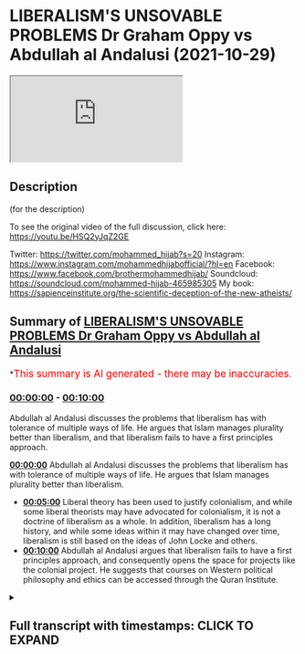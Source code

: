 # LIBERALISM'S UNSOVABLE PROBLEMS Dr Graham Oppy vs Abdullah al Andalusi (2021-10-29)

<iframe loading='lazy' src='https://www.youtube.com/embed/HKb06PKhP1A'></iframe>

## Description

(for the description)

To see the original video of the full discussion, click here: https://youtu.be/HSQ2yJqZ2GE

Twitter: https://twitter.com/mohammed_hijab?s=20
Instagram: https://www.instagram.com/mohammedhijabofficial/?hl=en
Facebook: https://www.facebook.com/brothermohammedhijab/
Soundcloud: https://soundcloud.com/mohammed-hijab-465985305
My book: https://sapienceinstitute.org/the-scientific-deception-of-the-new-atheists/

## Summary of [LIBERALISM'S UNSOVABLE PROBLEMS Dr Graham Oppy vs Abdullah al Andalusi](https://www.youtube.com/watch?v=HKb06PKhP1A)


*<span style="color:red; font-size:125%">This summary is AI generated - there may be inaccuracies</span>.

### [00:00:00](https://www.youtube.com/watch?v=HKb06PKhP1A&t=0) - [00:10:00](https://www.youtube.com/watch?v=HKb06PKhP1A&t=600)

Abdullah al Andalusi discusses the problems that liberalism has with tolerance of multiple ways of life. He argues that Islam manages plurality better than liberalism, and that liberalism fails to have a first principles approach.

**[00:00:00](https://www.youtube.com/watch?v=HKb06PKhP1A&t=0)**  Abdullah al Andalusi discusses the problems that liberalism has with tolerance of multiple ways of life. He argues that Islam manages plurality better than liberalism.
* **[00:05:00](https://www.youtube.com/watch?v=HKb06PKhP1A&t=300)** Liberal theory has been used to justify colonialism, and while some liberal theorists may have advocated for colonialism, it is not a doctrine of liberalism as a whole. In addition, liberalism has a long history, and while some ideas within it may have changed over time, liberalism is still based on the ideas of John Locke and others.
* **[00:10:00](https://www.youtube.com/watch?v=HKb06PKhP1A&t=600)** Abdullah al Andalusi argues that liberalism fails to have a first principles approach, and consequently opens the space for projects like the colonial project. He suggests that courses on Western political philosophy and ethics can be accessed through the Quran Institute.

<details><summary><h2>Full transcript with timestamps: CLICK TO EXPAND</h2></summary>

[0:00:00](https://youtu.be/HKb06PKhP1A?t=0) to learn more about how to critically  
[0:00:02](https://youtu.be/HKb06PKhP1A?t=2) engage and understand western political  
[0:00:04](https://youtu.be/HKb06PKhP1A?t=4) philosophy and its attendant political  
[0:00:06](https://youtu.be/HKb06PKhP1A?t=6) and ethical systems courses are  
[0:00:08](https://youtu.be/HKb06PKhP1A?t=8) available by the quran institute which  
[0:00:10](https://youtu.be/HKb06PKhP1A?t=10) can be accessed via the link i would say  
[0:00:13](https://youtu.be/HKb06PKhP1A?t=13) that islam actually manages plurality  
[0:00:15](https://youtu.be/HKb06PKhP1A?t=15) better than liberalism but those who  
[0:00:16](https://youtu.be/HKb06PKhP1A?t=16) don't believe in the islamic purpose of  
[0:00:18](https://youtu.be/HKb06PKhP1A?t=18) life islamic law while it might underpin  
[0:00:21](https://youtu.be/HKb06PKhP1A?t=21) the security of the lands and the state  
[0:00:23](https://youtu.be/HKb06PKhP1A?t=23) and hence will prevent robbers and  
[0:00:25](https://youtu.be/HKb06PKhP1A?t=25) invading armies and things like that um  
[0:00:28](https://youtu.be/HKb06PKhP1A?t=28) it's not there to make jews christians  
[0:00:30](https://youtu.be/HKb06PKhP1A?t=30) and zosterians and others and better  
[0:00:32](https://youtu.be/HKb06PKhP1A?t=32) muslims because they're not muslims so  
[0:00:34](https://youtu.be/HKb06PKhP1A?t=34) in islam christians and jews could  
[0:00:36](https://youtu.be/HKb06PKhP1A?t=36) actually have their own law courts their  
[0:00:38](https://youtu.be/HKb06PKhP1A?t=38) own law courts their own in some cases  
[0:00:40](https://youtu.be/HKb06PKhP1A?t=40) even their own um  
[0:00:42](https://youtu.be/HKb06PKhP1A?t=42) police and semi-autonomous areas no one  
[0:00:44](https://youtu.be/HKb06PKhP1A?t=44) was telling them that they're against  
[0:00:45](https://youtu.be/HKb06PKhP1A?t=45) the they are not following the values of  
[0:00:47](https://youtu.be/HKb06PKhP1A?t=47) the state or they're not integrating um  
[0:00:50](https://youtu.be/HKb06PKhP1A?t=50) or assimilating into the into the wider  
[0:00:52](https://youtu.be/HKb06PKhP1A?t=52) society there was no such challenges in  
[0:00:55](https://youtu.be/HKb06PKhP1A?t=55) liberal societies however  
[0:00:57](https://youtu.be/HKb06PKhP1A?t=57) the idea of a one law for all sounds  
[0:01:00](https://youtu.be/HKb06PKhP1A?t=60) very laudable at first but when you  
[0:01:03](https://youtu.be/HKb06PKhP1A?t=63) actually think about how you apply this  
[0:01:05](https://youtu.be/HKb06PKhP1A?t=65) you're basically saying that one law  
[0:01:07](https://youtu.be/HKb06PKhP1A?t=67) might be determined by the majority  
[0:01:09](https://youtu.be/HKb06PKhP1A?t=69) let's say or at least representatives of  
[0:01:11](https://youtu.be/HKb06PKhP1A?t=71) the majority  
[0:01:12](https://youtu.be/HKb06PKhP1A?t=72) will basically  
[0:01:14](https://youtu.be/HKb06PKhP1A?t=74) impose one particular law system on  
[0:01:16](https://youtu.be/HKb06PKhP1A?t=76) everyone including the minorities that  
[0:01:18](https://youtu.be/HKb06PKhP1A?t=78) might disagree with those with the law  
[0:01:20](https://youtu.be/HKb06PKhP1A?t=80) system and basically that that can  
[0:01:23](https://youtu.be/HKb06PKhP1A?t=83) involve a form of intolerance where  
[0:01:25](https://youtu.be/HKb06PKhP1A?t=85) communities are told that you can't do  
[0:01:27](https://youtu.be/HKb06PKhP1A?t=87) these certain practices with because it  
[0:01:29](https://youtu.be/HKb06PKhP1A?t=89) it doesn't conform with the law of this  
[0:01:31](https://youtu.be/HKb06PKhP1A?t=91) country or you're not allowed to have  
[0:01:32](https://youtu.be/HKb06PKhP1A?t=92) your own law system because that is  
[0:01:34](https://youtu.be/HKb06PKhP1A?t=94) interrogation of the of this one law for  
[0:01:36](https://youtu.be/HKb06PKhP1A?t=96) all what you find is that muslims and  
[0:01:38](https://youtu.be/HKb06PKhP1A?t=98) historically jews but as sometimes also  
[0:01:41](https://youtu.be/HKb06PKhP1A?t=101) catholics their their own law systems  
[0:01:43](https://youtu.be/HKb06PKhP1A?t=103) were viewed as active threats to the  
[0:01:44](https://youtu.be/HKb06PKhP1A?t=104) state right now it's muslims muslims a  
[0:01:47](https://youtu.be/HKb06PKhP1A?t=107) practice of just even voluntary uh  
[0:01:50](https://youtu.be/HKb06PKhP1A?t=110) islamic law courts or more like  
[0:01:52](https://youtu.be/HKb06PKhP1A?t=112) tribunals they're not really islamic  
[0:01:53](https://youtu.be/HKb06PKhP1A?t=113) they're not courts really but they're  
[0:01:54](https://youtu.be/HKb06PKhP1A?t=114) just tribunals um  
[0:01:56](https://youtu.be/HKb06PKhP1A?t=116) are viewed as a threat to the state and  
[0:01:58](https://youtu.be/HKb06PKhP1A?t=118) the state now state must clamp down upon  
[0:02:00](https://youtu.be/HKb06PKhP1A?t=120) these or regulate it or or get involved  
[0:02:02](https://youtu.be/HKb06PKhP1A?t=122) in their religious life and affairs  
[0:02:04](https://youtu.be/HKb06PKhP1A?t=124) because it is viewed as a as a threat so  
[0:02:07](https://youtu.be/HKb06PKhP1A?t=127) those are the issues that liberalism has  
[0:02:09](https://youtu.be/HKb06PKhP1A?t=129) a problem with tolerance of multiple  
[0:02:11](https://youtu.be/HKb06PKhP1A?t=131) ways of life other than its own  
[0:02:14](https://youtu.be/HKb06PKhP1A?t=134) i'd say in practice whereas islam  
[0:02:16](https://youtu.be/HKb06PKhP1A?t=136) actually allows  
[0:02:17](https://youtu.be/HKb06PKhP1A?t=137) separate law systems  
[0:02:19](https://youtu.be/HKb06PKhP1A?t=139) for jews and christians and others to  
[0:02:21](https://youtu.be/HKb06PKhP1A?t=141) practice their own laws amongst  
[0:02:23](https://youtu.be/HKb06PKhP1A?t=143) themselves islam kind of offers more  
[0:02:26](https://youtu.be/HKb06PKhP1A?t=146) tolerance  
[0:02:27](https://youtu.be/HKb06PKhP1A?t=147) than liberalism only because islam  
[0:02:28](https://youtu.be/HKb06PKhP1A?t=148) doesn't view itself it can't view itself  
[0:02:30](https://youtu.be/HKb06PKhP1A?t=150) as imposing itself on everybody because  
[0:02:33](https://youtu.be/HKb06PKhP1A?t=153) the purpose in life is to voluntarily  
[0:02:34](https://youtu.be/HKb06PKhP1A?t=154) choose the to worship the creator to  
[0:02:36](https://youtu.be/HKb06PKhP1A?t=156) recognize his existence and to um follow  
[0:02:39](https://youtu.be/HKb06PKhP1A?t=159) his commands and must be done  
[0:02:41](https://youtu.be/HKb06PKhP1A?t=161) voluntarily it can't be done by  
[0:02:43](https://youtu.be/HKb06PKhP1A?t=163) imposition whereas liberalism believes  
[0:02:45](https://youtu.be/HKb06PKhP1A?t=165) that liberalism itself is universal  
[0:02:48](https://youtu.be/HKb06PKhP1A?t=168) justice for mankind and so if it's  
[0:02:50](https://youtu.be/HKb06PKhP1A?t=170) universal justice for mankind then every  
[0:02:52](https://youtu.be/HKb06PKhP1A?t=172) human on this earth has a right  
[0:02:54](https://youtu.be/HKb06PKhP1A?t=174) to liberalism whether they like it or  
[0:02:56](https://youtu.be/HKb06PKhP1A?t=176) not  
[0:02:57](https://youtu.be/HKb06PKhP1A?t=177) and so it means that there can only be  
[0:02:59](https://youtu.be/HKb06PKhP1A?t=179) one law for all in every liberal state  
[0:03:02](https://youtu.be/HKb06PKhP1A?t=182) but it can also mean that liberal states  
[0:03:04](https://youtu.be/HKb06PKhP1A?t=184) can exercise uh colonialism as it's  
[0:03:07](https://youtu.be/HKb06PKhP1A?t=187) called to export its its ideology to the  
[0:03:09](https://youtu.be/HKb06PKhP1A?t=189) world because it believes that every  
[0:03:11](https://youtu.be/HKb06PKhP1A?t=191) human being has a right to what it calls  
[0:03:13](https://youtu.be/HKb06PKhP1A?t=193) with its own definition of human rights  
[0:03:15](https://youtu.be/HKb06PKhP1A?t=195) irrespective of whether those people  
[0:03:17](https://youtu.be/HKb06PKhP1A?t=197) like it or not or agree with it or  
[0:03:19](https://youtu.be/HKb06PKhP1A?t=199) accept it and so on so forth colonialism  
[0:03:21](https://youtu.be/HKb06PKhP1A?t=201) was justified from a liberal  
[0:03:23](https://youtu.be/HKb06PKhP1A?t=203) rubric i mean i think that there are  
[0:03:26](https://youtu.be/HKb06PKhP1A?t=206) a few things to  
[0:03:28](https://youtu.be/HKb06PKhP1A?t=208) keep separate in the discussion  
[0:03:31](https://youtu.be/HKb06PKhP1A?t=211) one thing is about the distinction about  
[0:03:33](https://youtu.be/HKb06PKhP1A?t=213) the laws that you apply within a state  
[0:03:35](https://youtu.be/HKb06PKhP1A?t=215) and what you think governs the behaviour  
[0:03:38](https://youtu.be/HKb06PKhP1A?t=218) of states and liberalism was a doctrine  
[0:03:41](https://youtu.be/HKb06PKhP1A?t=221) about  
[0:03:42](https://youtu.be/HKb06PKhP1A?t=222) what happens within a state it wasn't a  
[0:03:44](https://youtu.be/HKb06PKhP1A?t=224) doctrine that spoke to relationships  
[0:03:46](https://youtu.be/HKb06PKhP1A?t=226) between states  
[0:03:48](https://youtu.be/HKb06PKhP1A?t=228) and there's a kind and there are kind of  
[0:03:50](https://youtu.be/HKb06PKhP1A?t=230) very obvious differences here because  
[0:03:52](https://youtu.be/HKb06PKhP1A?t=232) within a state you've got a government  
[0:03:54](https://youtu.be/HKb06PKhP1A?t=234) all the citizens are subject to the  
[0:03:56](https://youtu.be/HKb06PKhP1A?t=236) government the nations are not subject  
[0:03:58](https://youtu.be/HKb06PKhP1A?t=238) to any kind of ruler and so you  
[0:04:01](https://youtu.be/HKb06PKhP1A?t=241) shouldn't be  
[0:04:03](https://youtu.be/HKb06PKhP1A?t=243) thinking as you very quickly said that  
[0:04:06](https://youtu.be/HKb06PKhP1A?t=246) um  
[0:04:06](https://youtu.be/HKb06PKhP1A?t=246) liberal theory was used to justify  
[0:04:09](https://youtu.be/HKb06PKhP1A?t=249) colonialism that's actually i think not  
[0:04:12](https://youtu.be/HKb06PKhP1A?t=252) true you said that liberal theory was  
[0:04:14](https://youtu.be/HKb06PKhP1A?t=254) never used to justify colonialism uh  
[0:04:16](https://youtu.be/HKb06PKhP1A?t=256) because states in their international  
[0:04:18](https://youtu.be/HKb06PKhP1A?t=258) relations uh were not subject or  
[0:04:20](https://youtu.be/HKb06PKhP1A?t=260) beholden to laws whereas domestically  
[0:04:23](https://youtu.be/HKb06PKhP1A?t=263) they're beholden to their own laws  
[0:04:25](https://youtu.be/HKb06PKhP1A?t=265) um  
[0:04:26](https://youtu.be/HKb06PKhP1A?t=266) i think i would disagree  
[0:04:28](https://youtu.be/HKb06PKhP1A?t=268) john stuart mill if you with many he  
[0:04:30](https://youtu.be/HKb06PKhP1A?t=270) wrote made many tracks about um how  
[0:04:33](https://youtu.be/HKb06PKhP1A?t=273) colonism can be justified and why and  
[0:04:35](https://youtu.be/HKb06PKhP1A?t=275) why it's a good thing and what should be  
[0:04:37](https://youtu.be/HKb06PKhP1A?t=277) the policy of liberal states um  
[0:04:38](https://youtu.be/HKb06PKhP1A?t=278) concerning foreign relations with quote  
[0:04:41](https://youtu.be/HKb06PKhP1A?t=281) unquote barbaric nations eventually they  
[0:04:44](https://youtu.be/HKb06PKhP1A?t=284) will have to be subdued and they will  
[0:04:46](https://youtu.be/HKb06PKhP1A?t=286) have to be control of an iron fist until  
[0:04:48](https://youtu.be/HKb06PKhP1A?t=288) they are able if they adopt liberalism  
[0:04:51](https://youtu.be/HKb06PKhP1A?t=291) then they then they can be independent  
[0:04:52](https://youtu.be/HKb06PKhP1A?t=292) and autonomous and they've reached much  
[0:04:54](https://youtu.be/HKb06PKhP1A?t=294) maturity now the thing is this that when  
[0:04:57](https://youtu.be/HKb06PKhP1A?t=297) any state goes to war the state has to  
[0:04:59](https://youtu.be/HKb06PKhP1A?t=299) explain to its people why it's going to  
[0:05:01](https://youtu.be/HKb06PKhP1A?t=301) war it can't just say hey we're going  
[0:05:03](https://youtu.be/HKb06PKhP1A?t=303) for money we're going for wealth or fame  
[0:05:05](https://youtu.be/HKb06PKhP1A?t=305) the people just wouldn't accept  
[0:05:07](https://youtu.be/HKb06PKhP1A?t=307) especially in them in uh representative  
[0:05:10](https://youtu.be/HKb06PKhP1A?t=310) systems whereby you know political  
[0:05:12](https://youtu.be/HKb06PKhP1A?t=312) parties want to get reelected  
[0:05:13](https://youtu.be/HKb06PKhP1A?t=313) so they make excuses like um or that  
[0:05:16](https://youtu.be/HKb06PKhP1A?t=316) they have to give some justification  
[0:05:18](https://youtu.be/HKb06PKhP1A?t=318) that the people will accept at the very  
[0:05:20](https://youtu.be/HKb06PKhP1A?t=320) least uh whether it be civilizing the  
[0:05:23](https://youtu.be/HKb06PKhP1A?t=323) natives  
[0:05:24](https://youtu.be/HKb06PKhP1A?t=324) we're doing it for their own good we're  
[0:05:25](https://youtu.be/HKb06PKhP1A?t=325) educating them for their own good we  
[0:05:27](https://youtu.be/HKb06PKhP1A?t=327) have to go over there and give them  
[0:05:28](https://youtu.be/HKb06PKhP1A?t=328) superior enlightened values so liberal  
[0:05:31](https://youtu.be/HKb06PKhP1A?t=331) theory has been used to justify  
[0:05:33](https://youtu.be/HKb06PKhP1A?t=333) colonialism very much so um  
[0:05:35](https://youtu.be/HKb06PKhP1A?t=335) tocqueville  
[0:05:37](https://youtu.be/HKb06PKhP1A?t=337) mentions that discusses this  
[0:05:39](https://youtu.be/HKb06PKhP1A?t=339) as well as many others so i would i  
[0:05:42](https://youtu.be/HKb06PKhP1A?t=342) would very much disagree um that label  
[0:05:44](https://youtu.be/HKb06PKhP1A?t=344) theory has not been used to justify  
[0:05:45](https://youtu.be/HKb06PKhP1A?t=345) colonism indeed it was centrally located  
[0:05:48](https://youtu.be/HKb06PKhP1A?t=348) in justifying colonialism because the  
[0:05:50](https://youtu.be/HKb06PKhP1A?t=350) people wouldn't accept any other ex any  
[0:05:52](https://youtu.be/HKb06PKhP1A?t=352) other reason why you're going around the  
[0:05:53](https://youtu.be/HKb06PKhP1A?t=353) world and sending british troops to die  
[0:05:55](https://youtu.be/HKb06PKhP1A?t=355) for what purpose  
[0:05:57](https://youtu.be/HKb06PKhP1A?t=357) graham what do you make of that i  
[0:06:00](https://youtu.be/HKb06PKhP1A?t=360) one thing is to distinguish between  
[0:06:03](https://youtu.be/HKb06PKhP1A?t=363) liberal theory what the theory says and  
[0:06:06](https://youtu.be/HKb06PKhP1A?t=366) what liberal theorists have said when  
[0:06:08](https://youtu.be/HKb06PKhP1A?t=368) they're speaking about other matters and  
[0:06:10](https://youtu.be/HKb06PKhP1A?t=370) when it comes to the question i mean  
[0:06:12](https://youtu.be/HKb06PKhP1A?t=372) when when i said look liberal theory is  
[0:06:15](https://youtu.be/HKb06PKhP1A?t=375) a theory about the state it's not a  
[0:06:17](https://youtu.be/HKb06PKhP1A?t=377) theory about international affairs and  
[0:06:19](https://youtu.be/HKb06PKhP1A?t=379) you started talking about what some  
[0:06:21](https://youtu.be/HKb06PKhP1A?t=381) liberal theorists said about  
[0:06:22](https://youtu.be/HKb06PKhP1A?t=382) international affairs that doesn't mean  
[0:06:25](https://youtu.be/HKb06PKhP1A?t=385) that what they were giving you were some  
[0:06:27](https://youtu.be/HKb06PKhP1A?t=387) consequences of liberal theory they were  
[0:06:29](https://youtu.be/HKb06PKhP1A?t=389) just giving their independent views  
[0:06:31](https://youtu.be/HKb06PKhP1A?t=391) about how they thought international  
[0:06:33](https://youtu.be/HKb06PKhP1A?t=393) affairs should go and it's that's just  
[0:06:36](https://youtu.be/HKb06PKhP1A?t=396) got no consequences for liberal theory  
[0:06:38](https://youtu.be/HKb06PKhP1A?t=398) as a theory of the running of the state  
[0:06:41](https://youtu.be/HKb06PKhP1A?t=401) there's an another thing is that  
[0:06:45](https://youtu.be/HKb06PKhP1A?t=405) um  
[0:06:46](https://youtu.be/HKb06PKhP1A?t=406) liberalism like islam has a very long  
[0:06:49](https://youtu.be/HKb06PKhP1A?t=409) history and  
[0:06:50](https://youtu.be/HKb06PKhP1A?t=410) i  
[0:06:53](https://youtu.be/HKb06PKhP1A?t=413) you have to draw a distinction one  
[0:06:55](https://youtu.be/HKb06PKhP1A?t=415) distinction is between  
[0:06:57](https://youtu.be/HKb06PKhP1A?t=417) theory and practice what the theory  
[0:06:59](https://youtu.be/HKb06PKhP1A?t=419) tells you another thing is and this is  
[0:07:02](https://youtu.be/HKb06PKhP1A?t=422) another point about history that  
[0:07:04](https://youtu.be/HKb06PKhP1A?t=424) certainly with liberalism there's a  
[0:07:06](https://youtu.be/HKb06PKhP1A?t=426) development over time and  
[0:07:09](https://youtu.be/HKb06PKhP1A?t=429) the theory improves and there are ideas  
[0:07:13](https://youtu.be/HKb06PKhP1A?t=433) that were had by  
[0:07:15](https://youtu.be/HKb06PKhP1A?t=435) the founding fathers people like hume  
[0:07:18](https://youtu.be/HKb06PKhP1A?t=438) and locke and can't that have been  
[0:07:21](https://youtu.be/HKb06PKhP1A?t=441) disavowed by subsequent generations of  
[0:07:25](https://youtu.be/HKb06PKhP1A?t=445) liberals and you can't prove anything by  
[0:07:27](https://youtu.be/HKb06PKhP1A?t=447) appealing to things that they said  
[0:07:30](https://youtu.be/HKb06PKhP1A?t=450) the professor says quite  
[0:07:32](https://youtu.be/HKb06PKhP1A?t=452) quite um  
[0:07:33](https://youtu.be/HKb06PKhP1A?t=453) uh yeah happily that  
[0:07:35](https://youtu.be/HKb06PKhP1A?t=455) there's liberal theory in his liberal  
[0:07:37](https://youtu.be/HKb06PKhP1A?t=457) theorists and so just because one of the  
[0:07:39](https://youtu.be/HKb06PKhP1A?t=459) founding fathers of america might have  
[0:07:41](https://youtu.be/HKb06PKhP1A?t=461) slaves it doesn't mean that liberalism  
[0:07:43](https://youtu.be/HKb06PKhP1A?t=463) believes in slavery which i i totally um  
[0:07:46](https://youtu.be/HKb06PKhP1A?t=466) would concur with him on that but then  
[0:07:47](https://youtu.be/HKb06PKhP1A?t=467) this brings us to the fundamental  
[0:07:49](https://youtu.be/HKb06PKhP1A?t=469) problem of actual liberalism itself  
[0:07:51](https://youtu.be/HKb06PKhP1A?t=471) um what is the holy book of liberalism  
[0:07:53](https://youtu.be/HKb06PKhP1A?t=473) uh the text that we can refer to that  
[0:07:55](https://youtu.be/HKb06PKhP1A?t=475) limits of the amount of interpretation  
[0:07:57](https://youtu.be/HKb06PKhP1A?t=477) that can come from uh from liberalism  
[0:07:59](https://youtu.be/HKb06PKhP1A?t=479) sets uh parameters to it well there  
[0:08:02](https://youtu.be/HKb06PKhP1A?t=482) isn't any  
[0:08:03](https://youtu.be/HKb06PKhP1A?t=483) so then what then makes something  
[0:08:05](https://youtu.be/HKb06PKhP1A?t=485) liberal what what so what is liberal  
[0:08:06](https://youtu.be/HKb06PKhP1A?t=486) theory it's not a platonic form that  
[0:08:08](https://youtu.be/HKb06PKhP1A?t=488) floats around  
[0:08:10](https://youtu.be/HKb06PKhP1A?t=490) uh that we can access and refer to but  
[0:08:12](https://youtu.be/HKb06PKhP1A?t=492) liberal theory is  
[0:08:13](https://youtu.be/HKb06PKhP1A?t=493) uh is anything that liberals say it is  
[0:08:16](https://youtu.be/HKb06PKhP1A?t=496) is my point and when i was talking about  
[0:08:18](https://youtu.be/HKb06PKhP1A?t=498) john when i was talking about um sorry  
[0:08:19](https://youtu.be/HKb06PKhP1A?t=499) people liberal theorists advocating  
[0:08:21](https://youtu.be/HKb06PKhP1A?t=501) colonialism or what have you um it  
[0:08:23](https://youtu.be/HKb06PKhP1A?t=503) wasn't perhaps them just saying i think  
[0:08:25](https://youtu.be/HKb06PKhP1A?t=505) colonialism colonialism is a good idea  
[0:08:28](https://youtu.be/HKb06PKhP1A?t=508) they wrote detailed tracts  
[0:08:31](https://youtu.be/HKb06PKhP1A?t=511) relating their own thinking the thinking  
[0:08:33](https://youtu.be/HKb06PKhP1A?t=513) they're on the books and in fact on  
[0:08:35](https://youtu.be/HKb06PKhP1A?t=515) liberty the classical book by john  
[0:08:37](https://youtu.be/HKb06PKhP1A?t=517) street mill talks about  
[0:08:39](https://youtu.be/HKb06PKhP1A?t=519) uh imperialism and colonialism and  
[0:08:41](https://youtu.be/HKb06PKhP1A?t=521) justifies it in his own book on liberty  
[0:08:43](https://youtu.be/HKb06PKhP1A?t=523) which is viewed as a a great reference  
[0:08:45](https://youtu.be/HKb06PKhP1A?t=525) for for classical liberals but for  
[0:08:48](https://youtu.be/HKb06PKhP1A?t=528) social liberals mostly  
[0:08:49](https://youtu.be/HKb06PKhP1A?t=529) right as in we're under social  
[0:08:51](https://youtu.be/HKb06PKhP1A?t=531) liberalism today um as the most dominant  
[0:08:53](https://youtu.be/HKb06PKhP1A?t=533) form of liberalism today we know this as  
[0:08:56](https://youtu.be/HKb06PKhP1A?t=536) liberal interventionism of a different  
[0:08:58](https://youtu.be/HKb06PKhP1A?t=538) kind so i'll be spreading democracy um  
[0:09:00](https://youtu.be/HKb06PKhP1A?t=540) is also a key argument or spreading  
[0:09:02](https://youtu.be/HKb06PKhP1A?t=542) freedom uh was also used to justify the  
[0:09:04](https://youtu.be/HKb06PKhP1A?t=544) war in afghanistan you could also want  
[0:09:06](https://youtu.be/HKb06PKhP1A?t=546) to read all the books by john street  
[0:09:08](https://youtu.be/HKb06PKhP1A?t=548) mill like on the treatment of barbarous  
[0:09:09](https://youtu.be/HKb06PKhP1A?t=549) nations um  
[0:09:10](https://youtu.be/HKb06PKhP1A?t=550) he discussed that in a bit more depth  
[0:09:12](https://youtu.be/HKb06PKhP1A?t=552) but you can see his justification for  
[0:09:15](https://youtu.be/HKb06PKhP1A?t=555) colonialism and imperialism in his book  
[0:09:17](https://youtu.be/HKb06PKhP1A?t=557) on liberty which is a very seminal book  
[0:09:19](https://youtu.be/HKb06PKhP1A?t=559) of political philosophy by john street  
[0:09:21](https://youtu.be/HKb06PKhP1A?t=561) mill you if if ever you're going to  
[0:09:23](https://youtu.be/HKb06PKhP1A?t=563) study the the political philosophy of  
[0:09:24](https://youtu.be/HKb06PKhP1A?t=564) john's journal upon which much of the  
[0:09:26](https://youtu.be/HKb06PKhP1A?t=566) current day modern liberalism or  
[0:09:28](https://youtu.be/HKb06PKhP1A?t=568) self-social liberalism uh or at least  
[0:09:31](https://youtu.be/HKb06PKhP1A?t=571) from the anglo-saxon perspective is  
[0:09:32](https://youtu.be/HKb06PKhP1A?t=572) certainly um  
[0:09:34](https://youtu.be/HKb06PKhP1A?t=574) based upon on liberty is the most  
[0:09:36](https://youtu.be/HKb06PKhP1A?t=576) preeminent book of his there there is no  
[0:09:39](https://youtu.be/HKb06PKhP1A?t=579) separation between liberal theory and  
[0:09:41](https://youtu.be/HKb06PKhP1A?t=581) liberal theorists if the liberal  
[0:09:43](https://youtu.be/HKb06PKhP1A?t=583) theorist is using is making a  
[0:09:45](https://youtu.be/HKb06PKhP1A?t=585) philosophical a politically flawful  
[0:09:46](https://youtu.be/HKb06PKhP1A?t=586) argument about something related to  
[0:09:48](https://youtu.be/HKb06PKhP1A?t=588) their their other ideas then it's part  
[0:09:50](https://youtu.be/HKb06PKhP1A?t=590) of liberal um theory i would say there  
[0:09:53](https://youtu.be/HKb06PKhP1A?t=593) is nothing there's no holy book uh of  
[0:09:55](https://youtu.be/HKb06PKhP1A?t=595) liberalism which is  
[0:09:57](https://youtu.be/HKb06PKhP1A?t=597) why you would probably get more  
[0:09:58](https://youtu.be/HKb06PKhP1A?t=598) diversity and interpretation and hence  
[0:10:01](https://youtu.be/HKb06PKhP1A?t=601) more lack of clarity in political  
[0:10:03](https://youtu.be/HKb06PKhP1A?t=603) philosophy and then one where you have a  
[0:10:05](https://youtu.be/HKb06PKhP1A?t=605) holy book which  
[0:10:06](https://youtu.be/HKb06PKhP1A?t=606) at least limits the amount of possible  
[0:10:08](https://youtu.be/HKb06PKhP1A?t=608) interpretations that one um can can  
[0:10:11](https://youtu.be/HKb06PKhP1A?t=611) produce as to the practice of the  
[0:10:14](https://youtu.be/HKb06PKhP1A?t=614) prophet muhammad sallallahu alaihi  
[0:10:15](https://youtu.be/HKb06PKhP1A?t=615) sallam's sayings to the actions of  
[0:10:18](https://youtu.be/HKb06PKhP1A?t=618) muslims um we can make a a quite a  
[0:10:22](https://youtu.be/HKb06PKhP1A?t=622) definitive border between those two  
[0:10:24](https://youtu.be/HKb06PKhP1A?t=624) think we can certain circumscribe uh  
[0:10:26](https://youtu.be/HKb06PKhP1A?t=626) that the prophet muhammad salallahu is  
[0:10:28](https://youtu.be/HKb06PKhP1A?t=628) as we believe is a prophet and his  
[0:10:30](https://youtu.be/HKb06PKhP1A?t=630) sayings are the basis of our ethics of  
[0:10:32](https://youtu.be/HKb06PKhP1A?t=632) our law uh but muslim activities or  
[0:10:35](https://youtu.be/HKb06PKhP1A?t=635) actions are not  
[0:10:36](https://youtu.be/HKb06PKhP1A?t=636) and can never be and so if the prophet  
[0:10:39](https://youtu.be/HKb06PKhP1A?t=639) muhammad salallahu said it if the quran  
[0:10:42](https://youtu.be/HKb06PKhP1A?t=642) says something  
[0:10:43](https://youtu.be/HKb06PKhP1A?t=643) it has absolute authority um from our  
[0:10:46](https://youtu.be/HKb06PKhP1A?t=646) perspective and  
[0:10:48](https://youtu.be/HKb06PKhP1A?t=648) overrides anything else  
[0:10:50](https://youtu.be/HKb06PKhP1A?t=650) that we might um want to bring  
[0:10:52](https://youtu.be/HKb06PKhP1A?t=652) later on and i think that is a good  
[0:10:54](https://youtu.be/HKb06PKhP1A?t=654) thing having laws and ideas founded upon  
[0:10:58](https://youtu.be/HKb06PKhP1A?t=658) immovable and immutable bases prevents  
[0:11:01](https://youtu.be/HKb06PKhP1A?t=661) people from abrogating these ideas later  
[0:11:03](https://youtu.be/HKb06PKhP1A?t=663) in in a civilization  
[0:11:09](https://youtu.be/HKb06PKhP1A?t=669) i i guess abdullah is making the claim  
[0:11:11](https://youtu.be/HKb06PKhP1A?t=671) that there's a centrality that the  
[0:11:14](https://youtu.be/HKb06PKhP1A?t=674) islamic tradition has that we can sort  
[0:11:16](https://youtu.be/HKb06PKhP1A?t=676) of put a discrete boundary out around  
[0:11:19](https://youtu.be/HKb06PKhP1A?t=679) right say this is within the tradition  
[0:11:20](https://youtu.be/HKb06PKhP1A?t=680) this is not uh this is history history  
[0:11:23](https://youtu.be/HKb06PKhP1A?t=683) is not legal precedence this is legal  
[0:11:25](https://youtu.be/HKb06PKhP1A?t=685) prisoners legal precedence is in let's  
[0:11:26](https://youtu.be/HKb06PKhP1A?t=686) say the form of their heads or the  
[0:11:28](https://youtu.be/HKb06PKhP1A?t=688) whatever jurisprudence um that we have  
[0:11:31](https://youtu.be/HKb06PKhP1A?t=691) and that  
[0:11:32](https://youtu.be/HKb06PKhP1A?t=692) perhaps liberalism and this is one of  
[0:11:33](https://youtu.be/HKb06PKhP1A?t=693) the questions that was asked um  
[0:11:36](https://youtu.be/HKb06PKhP1A?t=696) is is it true then that liberalism fails  
[0:11:39](https://youtu.be/HKb06PKhP1A?t=699) to have this first principles approach  
[0:11:42](https://youtu.be/HKb06PKhP1A?t=702) of creating a boundary by which it  
[0:11:44](https://youtu.be/HKb06PKhP1A?t=704) defines what is and isn't liberalism and  
[0:11:47](https://youtu.be/HKb06PKhP1A?t=707) in failing to do so  
[0:11:49](https://youtu.be/HKb06PKhP1A?t=709) carves opened the space for  
[0:11:51](https://youtu.be/HKb06PKhP1A?t=711) i guess projects like the colonial  
[0:11:53](https://youtu.be/HKb06PKhP1A?t=713) project which was to enlighten the rest  
[0:11:55](https://youtu.be/HKb06PKhP1A?t=715) of the world with a very eurocentric  
[0:11:57](https://youtu.be/HKb06PKhP1A?t=717) vision of what it means to be the good  
[0:11:59](https://youtu.be/HKb06PKhP1A?t=719) okay so there's a few things i wanted to  
[0:12:02](https://youtu.be/HKb06PKhP1A?t=722) respond to and  
[0:12:20](https://youtu.be/HKb06PKhP1A?t=740) to learn more about how to critically  
[0:12:22](https://youtu.be/HKb06PKhP1A?t=742) engage and understand western political  
[0:12:24](https://youtu.be/HKb06PKhP1A?t=744) philosophy and its attendant political  
[0:12:27](https://youtu.be/HKb06PKhP1A?t=747) and ethical systems courses are  
[0:12:29](https://youtu.be/HKb06PKhP1A?t=749) available by the quran institute which  
[0:12:31](https://youtu.be/HKb06PKhP1A?t=751) can be accessed via the link  
</details>